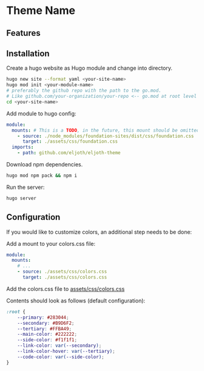 # Theme Name

## Features

## Installation

Create a hugo website as Hugo module and change into directory.

```bash
hugo new site --format yaml <your-site-name>
hugo mod init <your-module-name> 
# preferably the github repo with the path to the go.mod.
# Like github.com/your-organization/your-repo <-- go.mod at root level
cd <your-site-name>
```

Add module to hugo config:

```yaml
module:
  mounts: # This is a TODO, in the future, this mount should be omitted
    - source: ./node_modules/foundation-sites/dist/css/foundation.css
      target: ./assets/css/foundation.css
  imports:
    - path: github.com/eljoth/eljoth-theme  
```

Download npm dependencies.

```bash 
hugo mod npm pack && npm i
```

Run the server:

```bash
hugo server
```

## Configuration

If you would like to customize colors, an additional step needs to be done:

Add a mount to your colors.css file:

```yaml
module:
  mounts:
    # ...
    - source: ./assets/css/colors.css
      target: ./assets/css/colors.css
```

Add the colors.css file to [assets/css/colors.css](assets/css/colors.css)

Contents should look as follows (default configuration):

```css
:root {
    --primary: #283044;
    --secondary: #B9D6F2;
    --tertiary: #FFBA49;
    --main-color: #222222;
    --side-color: #f1f1f1;
    --link-color: var(--secondary);
    --link-color-hover: var(--tertiary);
    --code-color: var(--side-color);
}
```
